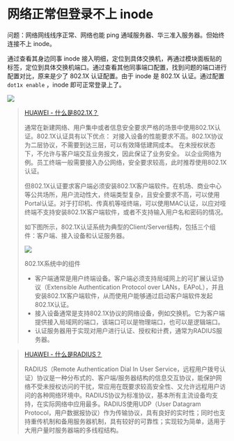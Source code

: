 # 网络正常但登录不上 inode

问题：网络网线线序正常、网络也能 ping 通域服务器、华三准入服务器。但始终连接不上 inode。

通过查看其身边同事 inode 接入明细，定位到具体交换机，再通过模块面板贴的标签，定位到具体交换机端口。通过查看其他同事端口配置，找到问题的端口进行配置对比，原来是少了 802.1X 认证配置。由于 inode 是 802.1X 认证。通过配置 `dot1x enable` ，inode 即可正常登录上了。

![ ](https://cdn.sa.net/2024/11/14/LdkCcSoUjGDKqy5.png)

> [HUAWEI - 什么是802.1X？](https://info.support.huawei.com/info-finder/encyclopedia/zh/802.1X.html)
>
> 通常在新建网络、用户集中或者信息安全要求严格的场景中使用802.1X认证。802.1X认证具有以下优点：
对接入设备的性能要求不高。802.1X协议为二层协议，不需要到达三层，可以有效降低建网成本。
在未授权状态下，不允许与客户端交互业务报文，因此保证了业务安全。
以企业网络为例。员工终端一般需要接入办公网络，安全要求较高，此时推荐使用802.1X认证。
>
> 但802.1X认证要求客户端必须安装802.1X客户端软件。在机场、商业中心等公共场所，用户流动性大，终端类型复杂，且安全要求不高，可以使用Portal认证。对于打印机、传真机等哑终端，可以使用MAC认证，以应对哑终端不支持安装802.1X客户端软件，或者不支持输入用户名和密码的情况。
>
> 如下图所示，802.1X认证系统为典型的Client/Server结构，包括三个组件：客户端、接入设备和认证服务器。
>
> ![ ](https://cdn.sa.net/2024/11/14/tjTXhI4vJN9cM5r.png)
>
> 802.1X系统中的组件
> * 客户端通常是用户终端设备。客户端必须支持局域网上的可扩展认证协议（Extensible Authentication Protocol over LANs，EAPoL），并且安装802.1X客户端软件，从而使用户能够通过启动客户端软件发起802.1X认证。
> * 接入设备通常是支持802.1X协议的网络设备，例如交换机。它为客户端提供接入局域网的端口，该端口可以是物理端口，也可以是逻辑端口。
> * 认证服务器用于实现对用户进行认证、授权和计费，通常为RADIUS服务器。



> [HUAWEI - 什么是RADIUS？](https://info.support.huawei.com/info-finder/encyclopedia/zh/RADIUS.html)
>
> RADIUS（Remote Authentication Dial In User Service，远程用户拨号认证）协议是一种分布式的、客户端/服务器结构的信息交互协议，能保护网络不受未授权访问的干扰，常应用在既要求较高安全性、又允许远程用户访问的各种网络环境中。RADIUS协议为标准协议，基本所有主流设备均支持，在实际网络中应用最多。RADIUS使用UDP（User Datagram Protocol，用户数据报协议）作为传输协议，具有良好的实时性；同时也支持重传机制和备用服务器机制，具有较好的可靠性；实现较为简单，适用于大用户量时服务器端的多线程结构。



